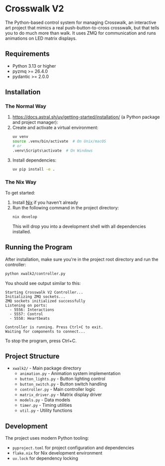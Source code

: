 # Crosswalk V2

The Python-based control system for managing Crosswalk, an interactive art project that mimics a real push-button-to-cross crosswalk, but that tells you to do much more than walk. It uses ZMQ for communication and runs animations on LED matrix displays.

## Requirements

- Python 3.13 or higher
- pyzmq >= 26.4.0
- pydantic >= 2.0.0

## Installation

### The Normal Way

1. https://docs.astral.sh/uv/getting-started/installation/ (a Python package and project manager):
2. Create and activate a virtual environment:
   ```bash
   uv venv
   source .venv/bin/activate  # On Unix/macOS
   # or
   .venv\Scripts\activate  # On Windows
   ```
3. Install dependencies:
   ```bash
   uv pip install -e .
   ```

### The Nix Way

To get started:

1. Install [Nix](https://nixos.org/download.html) if you haven't already
2. Run the following command in the project directory:
   ```bash
   nix develop
   ```
   This will drop you into a development shell with all dependencies installed.

## Running the Program

After installation, make sure you're in the project root directory and run the controller:

```bash
python xwalk2/controller.py
```

You should see output similar to this:
```
Starting Crosswalk V2 Controller...
Initializing ZMQ sockets...
ZMQ sockets initialized successfully
Listening on ports:
  - 5556: Interactions
  - 5557: Control
  - 5558: Heartbeats

Controller is running. Press Ctrl+C to exit.
Waiting for components to connect...
```

To stop the program, press Ctrl+C.

## Project Structure

- `xwalk2/` - Main package directory
  - `animation.py` - Animation system implementation
  - `button_lights.py` - Button lighting control
  - `button_switch.py` - Button switch handling
  - `controller.py` - Main controller logic
  - `matrix_driver.py` - Matrix display driver
  - `models.py` - Data models
  - `timer.py` - Timing utilities
  - `util.py` - Utility functions

## Development

The project uses modern Python tooling:
- `pyproject.toml` for project configuration and dependencies
- `flake.nix` for Nix development environment
- `uv.lock` for dependency locking